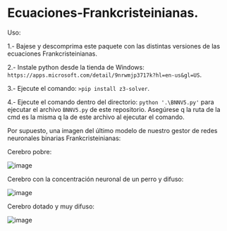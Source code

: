 # Ecuaciones-Frankcristeinianas.

Uso:

1.- Bajese y descomprima este paquete con las distintas versiones de las ecuaciones Frankcristeinianas.

2.- Instale python desde la tienda de Windows: `https://apps.microsoft.com/detail/9nrwmjp3717k?hl=en-us&gl=US`.

3.- Ejecute el comando: `>pip install z3-solver`.

4.- Ejecute el comando dentro del directorio: `python '.\BNNV5.py'` para ejecutar el archivo `BNNV5.py` de este repositorio. Asegúrese q la ruta de la cmd es la misma q la de este archivo al ejecutar el comando.

Por supuesto, una imagen del último modelo de nuestro gestor de redes neuronales binarias Frankcristeinianas:



Cerebro pobre:

![image](https://github.com/user-attachments/assets/caec9185-7a0a-4da3-a60c-aa28a60e256f)



Cerebro con la concentración neuronal de un perro y difuso:

![image](https://github.com/user-attachments/assets/d51393f4-ca62-47e5-be51-49435eb5878b)



Cerebro dotado y muy difuso:

![image](https://github.com/user-attachments/assets/e5ef8f17-c634-42f7-ad8d-1d35e94e5710)
